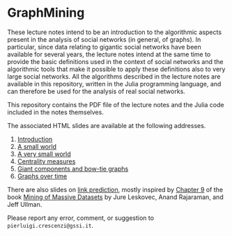 # GraphMining
These lecture notes intend to be an introduction to the algorithmic aspects present in the analysis of social networks (in general, of graphs). In particular, since data relating to gigantic social networks have been available for several years, the lecture notes intend at the same time to provide the basic definitions used in the context of social networks and the algorithmic tools that make it possible to apply these definitions also to very large social networks. All the algorithms described in the lecture notes are available in this repository, written in the Julia programming language, and can therefore be used for the analysis of real social networks.

This repository contains the PDF file of the lecture notes and the Julia code included in the notes themselves.

The associated HTML slides are available at the following addresses.

1. [Introduction](https://slides.com/piluc/graph-mining-01?token=_epF12dA)
2. [A small world](https://slides.com/piluc/graph-mining-02?token=UEi_dwFF)
3. [A very small world](https://slides.com/piluc/graph-mining-03?token=OA9CLFA-)
4. [Centrality measures](https://slides.com/piluc/graph-mining-04?token=EbBDVttE)
5. [Giant components and bow-tie graphs](https://slides.com/piluc/graph-mining-05?token=uqwkIFfJ)
6. [Graphs over time](https://slides.com/piluc/graph-mining-06?token=Srdg4mHr)

There are also slides on [link prediction](https://slides.com/piluc/graph-mining-appendix-01?token=RYpdrAlO), mostly inspired by [Chapter 9](http://infolab.stanford.edu/~ullman/mmds/ch9.pdf) of the book [Mining of Massive Datasets](http://www.mmds.org) by Jure Leskovec, Anand Rajaraman, and Jeff Ullman.

Please report any error, comment, or suggestion to `pierluigi.crescenzi@gssi.it`.
